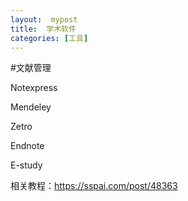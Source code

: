 ```yaml
---
layout:  mypost
title:  学术软件
categories: [工具]
---
```


#文献管理

Notexpress

Mendeley

Zetro

Endnote

E-study

相关教程：<https://sspai.com/post/48363>

